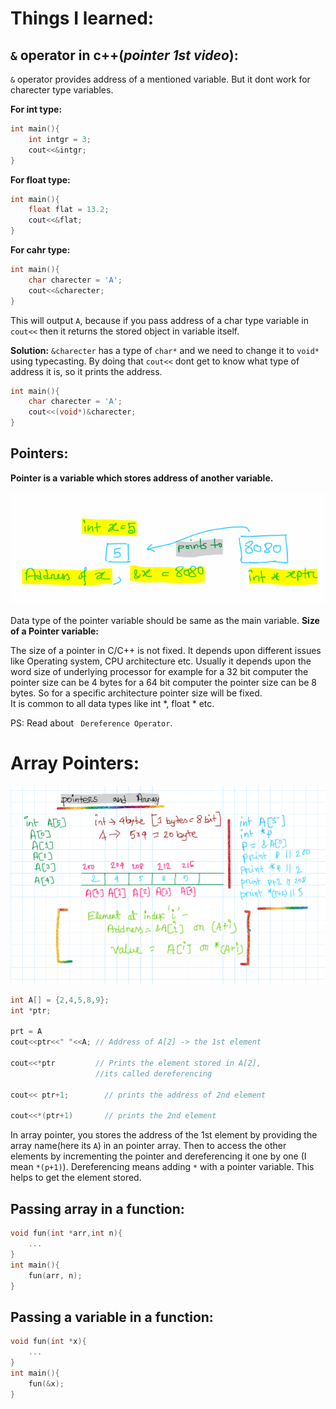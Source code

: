 # Things I learned:

## `&` operator in c++(*pointer 1st video*):
`&` operator provides address of a mentioned variable. But it dont work for charecter type variables.

**For int type:**
```cpp
int main(){
    int intgr = 3;
    cout<<&intgr;
}
```

**For float type:**
```cpp
int main(){
    float flat = 13.2;
    cout<<&flat;
}
```
**For cahr type:**
```cpp
int main(){
    char charecter = 'A';
    cout<<&charecter; 
}
```
This will output `A`, because if you pass address of a char type variable in `cout<<` then it returns the stored object in variable itself. 

**Solution:**
`&charecter` has a type of `char*` and we need to change it to `void*` using typecasting. By doing that `cout<<` dont get to know what type of address it is, so it prints the address.
```cpp
int main(){
    char charecter = 'A';
    cout<<(void*)&charecter; 
}
```

## Pointers:
**Pointer is a variable which stores address of another variable.**

<p align="center">
    <img src="../imgs/pointer.png">
</p>

Data type of the pointer variable should be same as the main variable.
**Size of a Pointer variable:**

The size of a pointer in C/C++ is not fixed. It depends upon different issues like Operating system, CPU architecture etc. Usually it depends upon the word size of underlying processor for example for a 32 bit computer the pointer size can be 4 bytes for a 64 bit computer the pointer size can be 8 bytes. So for a specific architecture pointer size will be fixed.
<br>
It is common to all data types like int *, float * etc.

PS: Read about ` Dereference Operator`.

# Array Pointers:
<p align="center">
    <img src="../imgs/pointer1.png">
</p>


```cpp
int A[] = {2,4,5,8,9};
int *ptr;

prt = A  
cout<<ptr<<" "<<A; // Address of A[2] -> the 1st element

cout<<*ptr         // Prints the element stored in A[2], 
                   //its called dereferencing

cout<< ptr+1;        // prints the address of 2nd element

cout<<*(ptr+1)       // prints the 2nd element
```
In array pointer, you stores the address of the 1st element by providing the array name(here its `A`) in an pointer array. Then to access the other elements by incrementing the pointer and dereferencing it one by one (I mean `*(p+1)`). Dereferencing means adding `*` with a pointer variable. This helps to get the element stored.

##  Passing array in a function:
```cpp
void fun(int *arr,int n){
    ...
}
int main(){
    fun(arr, n);
}
```

## Passing a variable in a function:
```cpp
void fun(int *x){
    ...
}
int main(){
    fun(&x);
}
```



